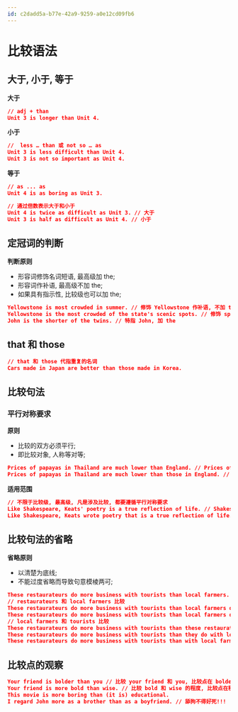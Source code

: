 ```yaml
---
id: c2dadd5a-b77e-42a9-9259-a0e12cd09fb6
---
```

# 比较语法

## 大于, 小于, 等于

**大于**

```json
// adj + than
Unit 3 is longer than Unit 4.
```

**小于**

```json
//  less … than 或 not so … as
Unit 3 is less difficult than Unit 4.
Unit 3 is not so important as Unit 4.
```

**等于**

```json
// as ... as
Unit 4 is as boring as Unit 3.

// 通过倍数表示大于和小于
Unit 4 is twice as difficult as Unit 3. // 大于
Unit 3 is half as difficult as Unit 4. // 小于
```

## 定冠词的判断

**判断原则**

- 形容词修饰名词短语, 最高级加 the;
- 形容词作补语, 最高级不加 the;
- 如果具有指示性, 比较级也可以加 the;

```json
Yellowstone is most crowded in summer. // 修饰 Yellowstone 作补语, 不加 the
Yellowstone is the most crowded of the state's scenic spots. // 修饰 spots, 加 the
John is the shorter of the twins. // 特指 John, 加 the
```

## that 和 those

```json
// that 和 those 代指重复的名词
Cars made in Japan are better than those made in Korea.
```

## 比较句法

### 平行对称要求

**原则**

- 比较的双方必须平行;
- 即比较对象, 人称等对等;

```json
Prices of papayas in Thailand are much lower than England. // Prices of papayas in Thailand 和 England 不对等, 错误
Prices of papayas in Thailand are much lower than those in England. // 修改为 those in England
```

**适用范围**

```json
// 不限于比较级, 最高级, 凡是涉及比较, 都要遵循平行对称要求
Like Shakespeare, Keats' poetry is a true reflection of life. // Shakespeare 和 Keats' poetry 不对等
Like Shakespeare, Keats wrote poetry that is a true reflection of life.
```

## 比较句法的省略

**省略原则**

- 以清楚为底线;
- 不能过度省略而导致句意模棱两可;

```json
These restaurateurs do more business with tourists than local farmers. // 句意模棱两可, 不知道比较对象
// restaurateurs 和 local farmers 比较
These restaurateurs do more business with tourists than local farmers do with tourists.
These restaurateurs do more business with tourists than local farmers do.
// local farmers 和 tourists 比较
These restaurateurs do more business with tourists than these restaurateurs do with local farmers.
These restaurateurs do more business with tourists than they do with local farmers.
These restaurateurs do more business with tourists than with local farmers.
```

## 比较点的观察

```json
Your friend is bolder than you // 比较 your friend 和 you, 比较点在 bolder, 使用比较级
Your friend is more bold than wise. // 比较 bold 和 wise 的程度, 比较点在程度, 不使用比较级
This movie is more boring than (it is) educational.
I regard John more as a brother than as a boyfriend. // 舔狗不得好死!!!
```
